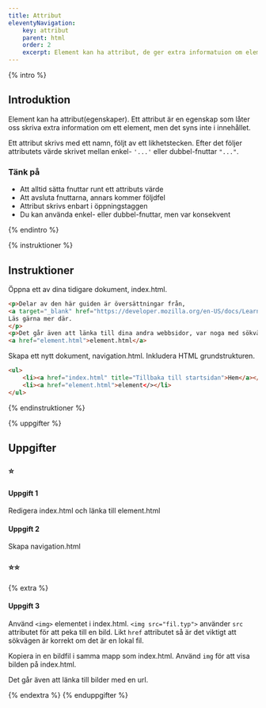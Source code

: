 ```yaml
---
title: Attribut
eleventyNavigation:
    key: attribut
    parent: html
    order: 2
    excerpt: Element kan ha attribut, de ger extra informatuion om elementet
---
```

{% intro %}

## Introduktion
Element kan ha attribut(egenskaper). Ett attribut är en egenskap som låter oss skriva 
extra information om ett element, men det syns inte i innehållet.

Ett attribut skrivs med ett namn, följt av ett likhetstecken. Efter det följer attributets värde 
skrivet mellan enkel- ```'...'``` eller dubbel-fnuttar ```"..."```.

### Tänk på
 - Att alltid sätta fnuttar runt ett attributs värde
 - Att avsluta fnuttarna, annars kommer följdfel
 - Attribut skrivs enbart i öppningstaggen
 - Du kan använda enkel- eller dubbel-fnuttar, men var konsekvent

{% endintro %}

{% instruktioner %}

## Instruktioner
Öppna ett av dina tidigare dokument, index.html.
```html
<p>Delar av den här guiden är översättningar från,
<a target="_blank" href="https://developer.mozilla.org/en-US/docs/Learn/HTML/Introduction_to_HTML/Getting_started">kom igång med HTML på MDN</a>.
Läs gärna mer där.
</p>
<p>Det går även att länka till dina andra webbsidor, var noga med sökvägen.</p>
<a href="element.html">element.html</a>
```

Skapa ett nytt dokument, navigation.html. Inkludera HTML grundstrukturen.
```html
<ul>
    <li><a href="index.html" title="Tillbaka till startsidan">Hem</a></li>
    <li><a href="element.html">element</></li>
</ul>
```

{% endinstruktioner %}

{% uppgifter %}

## Uppgifter
### ⭐
#### Uppgift 1
Redigera index.html och länka till element.html

#### Uppgift 2
Skapa navigation.html

### ⭐⭐
{% extra %}

#### Uppgift 3
Använd ```<img>``` elementet i index.html.
```<img src="fil.typ">``` använder ```src``` attributet för att peka till en
bild. Likt ```href``` attributet så är det viktigt att sökvägen är korrekt
om det är en lokal fil.

Kopiera in en bildfil i samma mapp som index.html. Använd ```img``` för att visa bilden på index.html.

Det går även att länka till bilder med en url.

{% endextra %}
{% enduppgifter %}